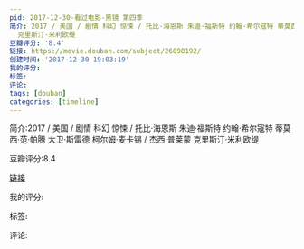```yaml
---
pid: 2017-12-30-看过电影-黑镜 第四季
简介: 2017 / 美国 / 剧情 科幻 惊悚 / 托比·海恩斯 朱迪·福斯特 约翰·希尔寇特 蒂莫西·范·帕腾 大卫·斯雷德 柯尔姆·麦卡锡 / 杰西·普莱蒙
  克里斯汀·米利欧缇
豆瓣评分: '8.4'
链接: https://movie.douban.com/subject/26898192/
创建时间: '2017-12-30 19:03:19'
我的评分:
标签:
评论:
tags: [douban]
categories: [timeline]
---
```

简介:2017 / 美国 / 剧情 科幻 惊悚 / 托比·海恩斯 朱迪·福斯特 约翰·希尔寇特 蒂莫西·范·帕腾 大卫·斯雷德 柯尔姆·麦卡锡 / 杰西·普莱蒙 克里斯汀·米利欧缇

豆瓣评分:8.4

[链接](https://movie.douban.com/subject/26898192/)

我的评分:

标签:

评论:

